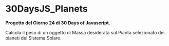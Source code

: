 # 30DaysJS_Planets

<b>Progetto del Giorno 24 di 30 Days of Javascript.</b>

Calcola il peso di un oggetto di Massa desiderata sul Pianta selezionato dei pianeti del Sistema Solare.
